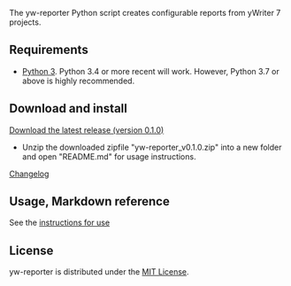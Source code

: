 The yw-reporter Python script creates configurable reports from yWriter 7 projects.

## Requirements

- [Python 3](https://www.python.org). Python 3.4 or more recent will work. However, Python 3.7 or above is highly recommended.

## Download and install

[Download the latest release (version 0.1.0)](https://raw.githubusercontent.com/peter88213/yw-reporter/master/dist/yw-reporter_v0.1.0.zip)

- Unzip the downloaded zipfile "yw-reporter_v0.1.0.zip" into a new folder and open "README.md" for usage instructions.

[Changelog](changelog)

## Usage, Markdown reference

See the [instructions for use](usage)

## License

yw-reporter is distributed under the [MIT
License](http://www.opensource.org/licenses/mit-license.php).
